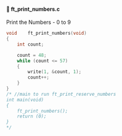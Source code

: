 #### :hammer: ft_print_numbers.c

Print the Numbers - 0 to 9
```c
void	ft_print_numbers(void)
{
	int	count;

	count = 48;
	while (count <= 57)
	{
		write(1, &count, 1);
		count++;
	}
}
/* //main to run ft_print_reserve_numbers
int main(void)
{
	ft_print_numbers();
	return (0);
}
*/
```
